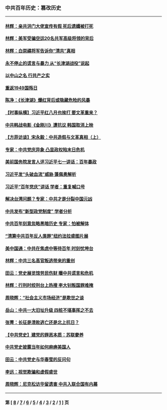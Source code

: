 ### 中共百年历史：篡改历史
---
#### [林辉：亲共洪门大佬宣传有假 死后遗孀被打死](../../pages/nf1176115/n14057205.md?09280430) 
#### [林辉：美军受骗空运20名共军高级将领的背后](../../pages/nf1176115/n14052185.md?09280430) 
#### [林辉：白崇禧将军告诉你“清共”真相](../../pages/nf1176115/n14044216.md?09280430) 
#### [永不停止的谎言与暴力 从“长津湖战役”说起](../../pages/nf1176115/n13494094.md?09280430) 
#### [以中山之名 行共产之实](../../pages/nf1176115/n13346437.md?09280430) 
#### [重返1949国殇日](../../pages/nf1176115/n13346372.md?09280430) 
#### [陈净：《长津湖》爆红背后或隐藏危险的风暴](../../pages/nf1176115/n13314364.md?09280430) 
#### [【时事纵横】习近平红八月也挨打 要文革重来？](../../pages/nf1176115/n13231393.md?09280430) 
#### [中共韩战电影《金刚川》遭抗议 韩国取消上映](../../pages/nf1176115/n13219114.md?09280430) 
#### [【方菲访谈】宋永毅：中共造假与文革真相（上）](../../pages/nf1176115/n13200760.md?09280430) 
#### [专家：中共党庆异象 凸显政权陷末日危机](../../pages/nf1176115/n13067084.md?09280430) 
#### [美前国务院发言人评习近平七一讲话：百年暴政](../../pages/nf1176115/n13066986.md?09280430) 
#### [习近平发“头破血流”威胁 蓬佩奥解析](../../pages/nf1176115/n13063604.md?09280430) 
#### [习近平“百年党庆”讲话 学者：重复喊口号](../../pages/nf1176115/n13061411.md?09280430) 
#### [解决台湾问题？专家：中共才是分裂中国元凶](../../pages/nf1176115/n13060811.md?09280430) 
#### [中共发布“新型政党制度” 学者分析](../../pages/nf1176115/n13056354.md?09280430) 
#### [中共百年刻意忽略黑暗历史 专家：怕被解体](../../pages/nf1176115/n13056056.md?09280430) 
#### [“清算中共百年反人类罪”纽约法拉盛图片展](../../pages/nf1176115/n13052220.md?09280430) 
#### [美中国通：中共在焦虑中等待百年 时刻忧垮台](../../pages/nf1176115/n13048820.md?09280430) 
#### [林辉：中共三名高官叛逃带来的重创](../../pages/nf1176115/n13035206.md?09280430) 
#### [田云：党史展览馆劳民伤财 曝中共谎言和危机](../../pages/nf1176115/n13033900.md?09280430) 
#### [林辉：行刑时绞刑台上热搜 李大钊叛国罪难掩](../../pages/nf1176115/n13031965.md?09280430) 
#### [周晓辉：“社会主义市场经济”是欺世之谈](../../pages/nf1176115/n13024090.md?09280430) 
#### [岳山：中共一大旧址升级 四桩不堪事挥之不去](../../pages/nf1176115/n13021697.md?09280430) 
#### [张菁：长征是溃败逃亡还是北上抗日？](../../pages/nf1176115/n13020585.md?09280430) 
#### [【中共党史】建党的罪恶本质：苏联豢养](../../pages/nf1176115/n13011888.md?09280430) 
#### [中共党史披露当年如何麻痹美国人](../../pages/nf1176115/n12966400.md?09280430) 
#### [田云：中共党史与华春莹的反问句](../../pages/nf1176115/n12765178.md?09280430) 
#### [李远：视觉欺骗和虚假盛世](../../pages/nf1176115/n12993376.md?09280430) 
#### [周晓辉：尼克松访华留遗害 中共入联合国有内幕](../../pages/nf1176115/n12991422.md?09280430) 

---
#### 第 [ [8](./8.md?09280430) / [7](./7.md?09280430) / [6](./6.md?09280430) / [5](./5.md?09280430) / [4](./4.md?09280430) / [3](./3.md?09280430) / [2](./2.md?09280430) / [1](./1.md?09280430) ] 页
